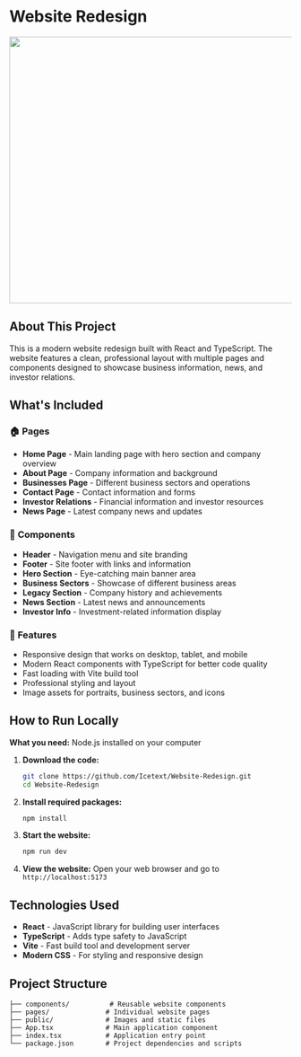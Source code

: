 # Website Redesign

<div align="center">
<img width="1200" height="475" alt="GHBanner" src="https://github.com/user-attachments/assets/0aa67016-6eaf-458a-adb2-6e31a0763ed6" />
</div>

## About This Project

This is a modern website redesign built with React and TypeScript. The website features a clean, professional layout with multiple pages and components designed to showcase business information, news, and investor relations.

## What's Included

### 🏠 **Pages**
- **Home Page** - Main landing page with hero section and company overview
- **About Page** - Company information and background
- **Businesses Page** - Different business sectors and operations
- **Contact Page** - Contact information and forms
- **Investor Relations** - Financial information and investor resources
- **News Page** - Latest company news and updates

### 🧩 **Components**
- **Header** - Navigation menu and site branding
- **Footer** - Site footer with links and information
- **Hero Section** - Eye-catching main banner area
- **Business Sectors** - Showcase of different business areas
- **Legacy Section** - Company history and achievements
- **News Section** - Latest news and announcements
- **Investor Info** - Investment-related information display

### 🎨 **Features**
- Responsive design that works on desktop, tablet, and mobile
- Modern React components with TypeScript for better code quality
- Fast loading with Vite build tool
- Professional styling and layout
- Image assets for portraits, business sectors, and icons

## How to Run Locally

**What you need:** Node.js installed on your computer

1. **Download the code:**
   ```bash
   git clone https://github.com/Icetext/Website-Redesign.git
   cd Website-Redesign
   ```

2. **Install required packages:**
   ```bash
   npm install
   ```

3. **Start the website:**
   ```bash
   npm run dev
   ```

4. **View the website:**
   Open your web browser and go to `http://localhost:5173`

## Technologies Used

- **React** - JavaScript library for building user interfaces
- **TypeScript** - Adds type safety to JavaScript
- **Vite** - Fast build tool and development server
- **Modern CSS** - For styling and responsive design

## Project Structure

```
├── components/          # Reusable website components
├── pages/              # Individual website pages
├── public/             # Images and static files
├── App.tsx             # Main application component
├── index.tsx           # Application entry point
└── package.json        # Project dependencies and scripts
```

